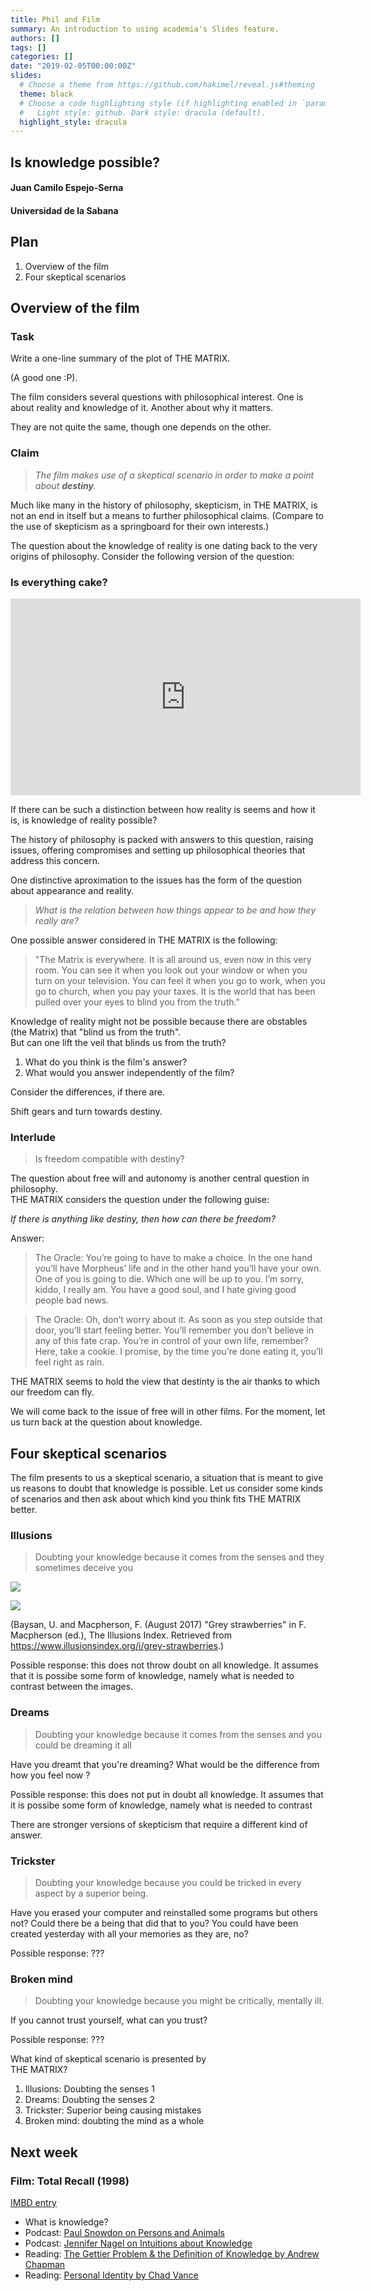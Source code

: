 ```yaml
---
title: Phil and Film
summary: An introduction to using academia's Slides feature.
authors: []
tags: []
categories: []
date: "2019-02-05T00:00:00Z"
slides:
  # Choose a theme from https://github.com/hakimel/reveal.js#theming
  theme: black
  # Choose a code highlighting style (if highlighting enabled in `params.toml`)
  #   Light style: github. Dark style: dracula (default).
  highlight_style: dracula
---
```


<section>

# Is knowledge possible?

#### Juan Camilo Espejo-Serna
#### Universidad de la Sabana

</section> 
<section>

## Plan


1.  Overview of the film
2.  Four skeptical scenarios


</section> 
<section>

## Overview of the film
</section> 
<section>

### Task 

Write a one-line summary of the plot of THE MATRIX.

(A good one :P).

</section> 
<section>

The film considers several questions with philosophical interest. One is about reality and knowledge of it. Another about why it matters.

They are not quite the same, though one depends on the other.
</section> 
<section>


### Claim

> *The film makes use of a skeptical scenario in order to make a point about **destiny**.*
</section> 
<section>
Much like many in the history of philosophy, skepticism, in THE MATRIX, is not an end in itself but a means to further philosophical claims. (Compare to the use of skepticism as a springboard for their own interests.)

The question about the knowledge of reality is one dating back to the very origins of philosophy. Consider the following version of the question:
</section> 
<section>

### Is everything cake?

<iframe width="560" height="315" src="https://www.youtube-nocookie.com/embed/KIRE8yscK_o" title="YouTube video player" frameborder="0" allow="accelerometer; autoplay; clipboard-write; encrypted-media; gyroscope; picture-in-picture" allowfullscreen></iframe>

</section> 
<section>


If there can be such a distinction between how reality is seems and how it is, is knowledge of reality possible?
</section> 
<section>
The history of philosophy is packed with answers to this question, raising issues, offering compromises and setting up philosophical theories that address this concern.

One distinctive aproximation to the issues has the form of the question about appearance and reality. 
</section> 
<section>

>*What is the relation between how things appear to be and how they really are?*
</section> 
<section>
One possible answer considered in THE MATRIX is the following:

>"The Matrix is everywhere. It is all around us, even now in this very room. You can see it when you look out your window or when you turn on your television. You can feel it when you go to work, when you go to church, when you pay your taxes. It is the world that has been pulled over your eyes to blind you from the truth."
</section> 
<section>
Knowledge of reality might not be possible because there are obstables (the Matrix) that "blind us from the truth".
</section> 
<section>
But can one lift the veil that blinds us from the truth? 

1. What do you think is the film's answer?
1. What would you answer independently of the film?

Consider the differences, if there are.
</section> 
<section>
Shift gears and turn towards destiny.
</section> 
<section>

### Interlude
</section> 
<section>

> Is freedom compatible with destiny?
</section> 
<section>
The question about free will and autonomy is another central question in philosophy.
</section> 
<section>
THE MATRIX considers the question under the following guise:

*If there is anything like destiny, then how can there be freedom?*
</section> 
<section>

Answer:
> The Oracle: You’re going to have to make a choice. In the one hand you’ll have Morpheus’ life and in the other hand you’ll have your own. One of you is going to die. Which one will be up to you. I’m sorry, kiddo, I really am. You have a good soul, and I hate giving good people bad news. 

</section> 
<section>

> The Oracle: Oh, don’t worry about it. As soon as you step outside that door, you’ll start feeling better. You’ll remember you don’t believe in any of this fate crap. You’re in control of your own life, remember? Here, take a cookie. I promise, by the time you’re done eating it, you’ll feel right as rain.
</section> 
<section>
THE MATRIX seems to hold the view that destinty is the air thanks to which our freedom can fly. 
</section> 
<section>

We will come back to the issue of free will in other films. For the moment, let us turn back at the question about knowledge.</section> 
<section>


## Four skeptical scenarios
</section> 
<section>

The film presents to us a skeptical scenario, a situation that is meant to give us reasons to doubt that knowledge is possible. Let us consider some kinds of scenarios and then ask about which kind you think fits THE MATRIX better.
</section> 
<section>

### Illusions 

> Doubting your knowledge because it comes from the senses and they sometimes deceive you

</section> 
<section>

![](https://www.illusionsindex.org/images/illusions/grey-strawberries/greystrawberriesmainimage.png)
</section> 
<section>

![](https://www.illusionsindex.org/images/illusions/grey-strawberries/greystrawberriesaltered.png.jpg)

(Baysan, U. and Macpherson, F. (August 2017) "Grey strawberries" in F. Macpherson (ed.), The Illusions Index. Retrieved from https://www.illusionsindex.org/i/grey-strawberries.)
</section> 
<section>

Possible response: this does not throw doubt on all knowledge. It assumes that it is possibe some form of knowledge, namely what is needed to contrast between the images.
</section> 
<section>

### Dreams

> Doubting your knowledge because it comes from the senses and you could be dreaming it all
</section> 
<section>

Have you dreamt that you're dreaming? What would be the difference from how you feel now ?
</section> 
<section>

Possible response: this does not put in doubt all knowledge. It assumes that it is possibe some form of knowledge, namely what is needed to contrast

There are stronger versions of skepticism that require a different kind of answer.
</section> 
<section>

### Trickster

> Doubting your knowledge because you could be tricked in every aspect by a superior being.

</section> 
<section>

Have you erased your computer and reinstalled some programs but others not? Could there be a being that did that to you? You could have been created yesterday with all your memories as they are, no?

Possible response: ???
</section> 
<section>

### Broken mind

> Doubting your knowledge because you might be critically, mentally ill.

</section> 
<section>

If you cannot trust yourself, what can you trust?

Possible response: ???
</section> 
<section>

What kind of skeptical scenario is presented by  
THE MATRIX?

1.  Illusions: Doubting the senses 1
2.  Dreams: Doubting the senses 2 
3.  Trickster: Superior being causing mistakes
4.  Broken mind: doubting the mind as a whole
</section> 
<section>

## Next week

### Film: Total Recall (1998) 
[IMBD entry](https://www.imdb.com/title/tt0100802/)

* What is knowledge?
* Podcast: [Paul Snowdon on Persons and Animals](http://philosophybites.libsyn.com/paul_snowdon_on_persons_and_animals)
* Podcast: [Jennifer Nagel on Intuitions about Knowledge](http://philosophybites.libsyn.com/jennifer-nagel-on-intuitions-about-knoweldge)
* Reading: [The Gettier Problem & the Definition of Knowledge by Andrew Chapman](https://1000wordphilosophy.wordpress.com/2014/04/10/the-gettier-problem/)
* Reading: [Personal Identity by Chad Vance](hhttps://1000wordphilosophy.com/2014/02/10/personal-identity/)
</section> 
